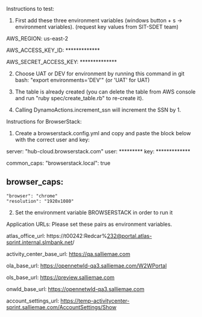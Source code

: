 Instructions to test:

1) First add these three environment variables (windows button + s -> environment variables). (request key values from SIT-SDET team)

AWS_REGION: us-east-2

AWS_ACCESS_KEY_ID: *************

AWS_SECRET_ACCESS_KEY: **************

2) Choose UAT or DEV for environment by running this command in git bash: "export environments='DEV'" (or 'UAT' for UAT)
3) The table is already created (you can delete the table from AWS console and run "ruby spec/create_table.rb" to re-create it).

4) Calling DynamoActions.increment_ssn  will increment the SSN by 1.

Instructions for BrowserStack:

1) Create a browserstack.config.yml and copy and paste the block below with the correct user and key:

server: "hub-cloud.browserstack.com"
user: *********
key: *************

common_caps:
  "browserstack.local": true

browser_caps:
  -
    "browser": "chrome"
    "resolution": "1920x1080"

2) Set the environment variable BROWSERSTACK in order to run it

Application URLs: Please set these pairs as environment variables.

atlas_office_url: https://t00242:Redcar%232@portal.atlas-sprint.internal.slmbank.net/

activity_center_base_url: https://qa.salliemae.com

ola_base_url: https://opennetwld-qa3.salliemae.com/W2WPortal

ols_base_url: https://preview.salliemae.com

onwld_base_url: https://opennetwld-qa3.salliemae.com

account_settings_url: https://temp-activitycenter-sprint.salliemae.com/AccountSettings/Show
